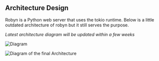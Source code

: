 ## Architecture Design

Robyn is a Python web server that uses the tokio runtime. Below is a little outdated architecture of robyn but it still serves the purpose.

*Latest architecture diagram will be updated within a few weeks*

![Diagram](https://i.ibb.co/cNV4DJX/image.png)

![Diagram of the final Architecture](https://i.ibb.co/GHwTTqk/Untitled-2021-02-25-0125-1.png)
